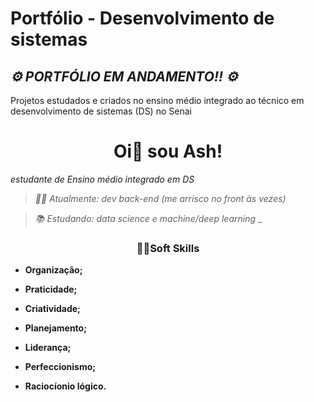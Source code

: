 # Portfólio - Desenvolvimento de sistemas
## **_⚙️ PORTFÓLIO EM ANDAMENTO!! ⚙️_**
Projetos estudados e criados no ensino médio integrado ao técnico em desenvolvimento de sistemas (DS) no Senai

<h1 align="center"> Oi👋 sou Ash! </h1>

_estudante de Ensino médio integrado em DS_



>_👨‍💻 Atualmente: dev back-end (me arrisco no front às vezes)_

>_📚 Estudando: data science e machine/deep learning_
_
    
<h3 align="center">🤝🏻Soft Skills</h3> 

- **Organização;**

- **Praticidade;**

- **Criatividade;**

- **Planejamento;**

- **Liderança;**

- **Perfeccionismo;**

- **Raciocíonio lógico.**







